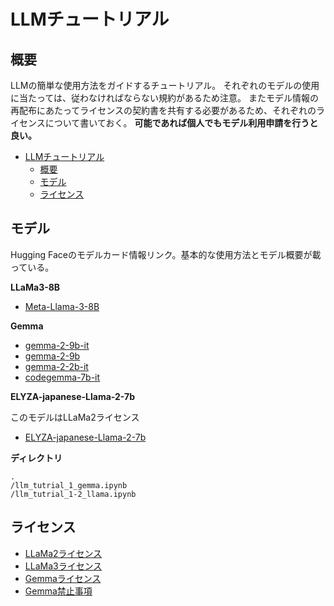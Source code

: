 # LLMチュートリアル

## 概要
LLMの簡単な使用方法をガイドするチュートリアル。
それぞれのモデルの使用に当たっては、従わなければならない規約があるため注意。
またモデル情報の再配布にあたってライセンスの契約書を共有する必要があるため、それぞれのライセンスについて書いておく。
**可能であれば個人でもモデル利用申請を行うと良い。**

- [LLMチュートリアル](#llmチュートリアル)
  - [概要](#概要)
  - [モデル](#モデル)
  - [ライセンス](#ライセンス)

## モデル
Hugging Faceのモデルカード情報リンク。基本的な使用方法とモデル概要が載っている。

**LLaMa3-8B**

- [Meta-Llama-3-8B](https://huggingface.co/meta-llama/Meta-Llama-3-8B)

**Gemma**

- [gemma-2-9b-it](https://huggingface.co/google/gemma-2-9b-it)
- [gemma-2-9b](https://huggingface.co/google/gemma-2-9b)
- [gemma-2-2b-it](https://huggingface.co/google/gemma-2-2b-it)
- [codegemma-7b-it](https://huggingface.co/google/codegemma-7b-it)

**ELYZA-japanese-Llama-2-7b**

このモデルはLLaMa2ライセンス
- [ELYZA-japanese-Llama-2-7b](https://huggingface.co/elyza/ELYZA-japanese-Llama-2-7b)

**ディレクトリ**
```
.
/llm_tutrial_1_gemma.ipynb
/llm_tutrial_1-2_llama.ipynb
```

## ライセンス
- [LLaMa2ライセンス](https://www.llama.com/llama2/license/)
- [LLaMa3ライセンス](https://www.llama.com/llama3/license/)
- [Gemmaライセンス](https://ai.google.dev/gemma/terms)
- [Gemma禁止事項](https://ai.google.dev/gemma/prohibited_use_policy)
